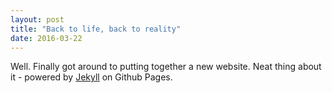 ```yaml
---
layout: post
title: "Back to life, back to reality"
date: 2016-03-22
---
```


Well. Finally got around to putting together a new website. Neat thing about it - powered by [Jekyll](http://jekyllrb.com) on Github Pages.
